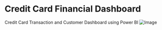 # Credit Card Financial Dashboard
Credit Card Transaction and Customer Dashboard using Power BI
![Image](https://github.com/user-attachments/assets/53b4d00d-4cc3-46aa-8168-61225fd7e740)
